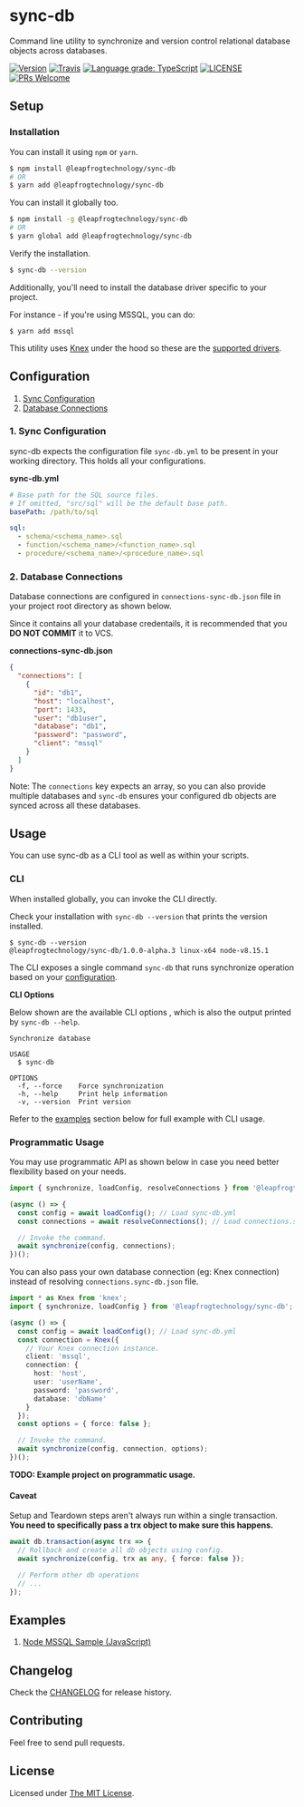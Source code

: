 # sync-db

Command line utility to synchronize and version control relational database objects across databases.

[![Version](https://img.shields.io/npm/v/@leapfrogtechnology/sync-db.svg?style=flat-square)](https://npmjs.org/package/@leapfrogtechnology/sync-db)
[![Travis](https://img.shields.io/travis/com/leapfrogtechnology/sync-db.svg?style=flat-square)](https://travis-ci.com/leapfrogtechnology/sync-db)
[![Language grade: TypeScript](https://img.shields.io/lgtm/grade/javascript/g/laudio/sync-db.svg?logo=lgtm&logoWidth=18)](https://lgtm.com/projects/g/laudio/sync-db/context:javascript)
[![LICENSE](https://img.shields.io/github/license/leapfrogtechnology/sync-db.svg?style=flat-square)](https://github.com/leapfrogtechnology/sync-db/blob/master/LICENSE)
[![PRs Welcome](https://img.shields.io/badge/PRs-welcome-brightgreen.svg?style=flat-square)](https://github.com/leapfrogtechnology/sync-db#contributing)

## Setup

### Installation

You can install it using `npm` or `yarn`.

```bash
$ npm install @leapfrogtechnology/sync-db
# OR
$ yarn add @leapfrogtechnology/sync-db
```

You can install it globally too.

```bash
$ npm install -g @leapfrogtechnology/sync-db
# OR
$ yarn global add @leapfrogtechnology/sync-db
```

Verify the installation.

```bash
$ sync-db --version
```

Additionally, you'll need to install the database driver specific to your project.

For instance - if you're using MSSQL, you can do:

```
$ yarn add mssql
```

This utility uses [Knex](http://knexjs.org/) under the hood so these are the [supported drivers](http://knexjs.org/#Installation-node).

## Configuration
 1. [Sync Configuration](#1-sync-configuration)
 2. [Database Connections](#2-database-connections)


### 1. Sync Configuration
sync-db expects the configuration file `sync-db.yml` to be present in your working directory. This holds all your configurations.

**sync-db.yml**
```yml
# Base path for the SQL source files.
# If omitted, "src/sql" will be the default base path.
basePath: /path/to/sql

sql:
  - schema/<schema_name>.sql
  - function/<schema_name>/<function_name>.sql
  - procedure/<schema_name>/<procedure_name>.sql
```

### 2. Database Connections

Database connections are configured in `connections-sync-db.json` file in your project root directory as shown below.

Since it contains all your database credentails, it is recommended that you **DO NOT COMMIT** it to VCS. 

**connections-sync-db.json**
```json
{
  "connections": [
    {
      "id": "db1",
      "host": "localhost",
      "port": 1433,
      "user": "db1user",
      "database": "db1",
      "password": "password",
      "client": "mssql"
    }
  ]
}
```

Note: The `connections` key expects an array, so you can also provide multiple databases and `sync-db` ensures your configured db objects are synced across all these databases.

## Usage

You can use sync-db as a CLI tool as well as within your scripts.

### CLI

When installed globally, you can invoke the CLI directly. 

Check your installation with `sync-db --version` that prints the version installed.

```
$ sync-db --version
@leapfrogtechnology/sync-db/1.0.0-alpha.3 linux-x64 node-v8.15.1
```

The CLI exposes a single command `sync-db` that runs synchronize operation based on your [configuration](#configuration).

**CLI Options**

Below shown are the available CLI options , which is also the output printed by `sync-db --help`. 

```
Synchronize database

USAGE
  $ sync-db

OPTIONS
  -f, --force    Force synchronization
  -h, --help     Print help information
  -v, --version  Print version
```

Refer to the [examples](#examples) section below for full example with CLI usage. 

### Programmatic Usage

You may use programmatic API as shown below in case you need better flexibility based on your needs.

```ts
import { synchronize, loadConfig, resolveConnections } from '@leapfrogtechnology/sync-db';

(async () => {
  const config = await loadConfig(); // Load sync-db.yml
  const connections = await resolveConnections(); // Load connections.sync-db.json

  // Invoke the command.
  await synchronize(config, connections);
})();
```

You can also pass your own database connection (eg: Knex connection) instead of resolving `connections.sync-db.json` file.

```ts
import * as Knex from 'knex';
import { synchronize, loadConfig } from '@leapfrogtechnology/sync-db';

(async () => {
  const config = await loadConfig(); // Load sync-db.yml
  const connection = Knex({
    // Your Knex connection instance.
    client: 'mssql',
    connection: {
      host: 'host',
      user: 'userName',
      password: 'password',
      database: 'dbName'
    }
  });
  const options = { force: false };

  // Invoke the command.
  await synchronize(config, connection, options);
})();
```

**TODO: Example project on programmatic usage.**

#### Caveat

Setup and Teardown steps aren't always run within a single transaction. **You need to specifically pass a trx object to make sure this happens.**

```ts
await db.transaction(async trx => {
  // Rollback and create all db objects using config.
  await synchronize(config, trx as any, { force: false });

  // Perform other db operations
  // ...
});
```

## Examples

1. [Node MSSQL Sample (JavaScript)](examples/node-app-mssql)

## Changelog

Check the [CHANGELOG](CHANGELOG.md) for release history.

## Contributing

Feel free to send pull requests.

## License

Licensed under [The MIT License](LICENSE).
